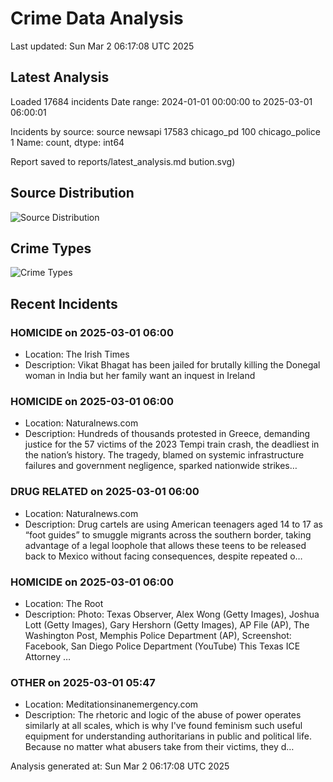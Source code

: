 # Crime Data Analysis
Last updated: Sun Mar  2 06:17:08 UTC 2025

## Latest Analysis

Loaded 17684 incidents
Date range: 2024-01-01 00:00:00 to 2025-03-01 06:00:01

Incidents by source:
source
newsapi           17583
chicago_pd          100
chicago_police        1
Name: count, dtype: int64

Report saved to reports/latest_analysis.md
bution.svg)

## Source Distribution
![Source Distribution](images/source_distribution.svg)

## Crime Types
![Crime Types](images/crime_types.svg)

## Recent Incidents

### HOMICIDE on 2025-03-01 06:00
- Location: The Irish Times
- Description: Vikat Bhagat has been jailed for brutally killing the Donegal woman in India but her family want an inquest in Ireland


### HOMICIDE on 2025-03-01 06:00
- Location: Naturalnews.com
- Description: Hundreds of thousands protested in Greece, demanding justice for the 57 victims of the 2023 Tempi train crash, the deadliest in the nation’s history. The tragedy, blamed on systemic infrastructure failures and government negligence, sparked nationwide strikes…


### DRUG RELATED on 2025-03-01 06:00
- Location: Naturalnews.com
- Description: Drug cartels are using American teenagers aged 14 to 17 as “foot guides” to smuggle migrants across the southern border, taking advantage of a legal loophole that allows these teens to be released back to Mexico without facing consequences, despite repeated o…


### HOMICIDE on 2025-03-01 06:00
- Location: The Root
- Description: Photo: Texas Observer, Alex Wong (Getty Images), Joshua Lott (Getty Images), Gary Hershorn (Getty Images), AP File (AP), The Washington Post, Memphis Police Department (AP), Screenshot: Facebook, San Diego Police Department (YouTube)
This Texas ICE Attorney …


### OTHER on 2025-03-01 05:47
- Location: Meditationsinanemergency.com
- Description: The rhetoric and logic of the abuse of power operates similarly at all scales, which is why I've found feminism such useful equipment for understanding authoritarians in public and political life. Because no matter what abusers take from their victims, they d…

Analysis generated at: Sun Mar  2 06:17:08 UTC 2025
